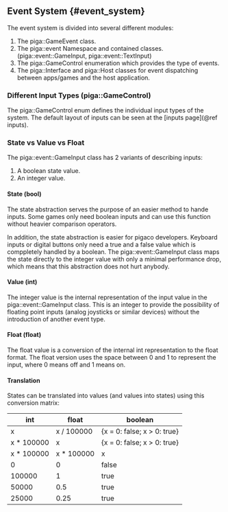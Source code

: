 Event System {#event_system}
-----------

The event system is divided into several different modules:

  1. The piga::GameEvent class.
  2. The piga::event Namespace and contained classes. (piga::event::GameInput, piga::event::TextInput)
  3. The piga::GameControl enumeration which provides the type of events. 
  4. The piga::Interface and piga::Host classes for event dispatching 
     between apps/games and the host application.
     
### Different Input Types (piga::GameControl)

The piga::GameControl enum defines the individual input types of the system. The default layout 
of inputs can be seen at the [inputs page](@ref inputs).
     
### State vs Value vs Float

The piga::event::GameInput class has 2 variants of describing inputs: 

  1. A boolean state value. 
  2. An integer value. 

#### State (bool)

The state abstraction serves the purpose of an easier method to hande inputs. Some games
only need boolean inputs and can use this function without heavier comparison operators. 

In addition, the state abstraction is easier for pigaco developers. Keyboard inputs or digital 
buttons only need a true and a false value which is comppletely handled by a boolean. The 
piga::event::GameInput class maps the state directly to the integer value with only a minimal
performance drop, which means that this abstraction does not hurt anybody. 

#### Value (int)

The integer value is the internal representation of the input value in the piga::event::GameInput class. 
This is an integer to provide the possibility of floating point inputs (analog joysticks or similar devices) without 
the introduction of another event type. 

#### Float (float)

The float value is a conversion of the internal int representation to the float format. The float 
version uses the space between 0 and 1 to represent the input, where 0 means off and 1 means on. 

#### Translation

States can be translated into values (and values into states) using this conversion
matrix:

int    | float | boolean
---   | ----- | -------
x      | x / 100000 | {x = 0: false; x > 0: true}
x * 100000 | x     | {x = 0: false; x > 0: true}
x * 100000 | x * 100000 | x
0      | 0     | false
100000 | 1     | true
50000  | 0.5   | true
25000  | 0.25  | true